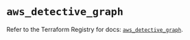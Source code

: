 # `aws_detective_graph`

Refer to the Terraform Registry for docs: [`aws_detective_graph`](https://registry.terraform.io/providers/hashicorp/aws/6.14.0/docs/resources/detective_graph).
